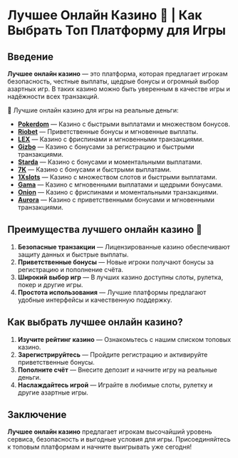 # Лучшее Онлайн Казино 🎰 | Как Выбрать Топ Платформу для Игры

## Введение

**Лучшее онлайн казино** — это платформа, которая предлагает игрокам безопасность, честные выплаты, щедрые бонусы и огромный выбор азартных игр. В таких казино можно быть уверенным в качестве игры и надёжности всех транзакций.

🎰 Лучшие онлайн казино для игры на реальные деньги:

- **[Pokerdom](https://brandplay.link/4k77v2yx)** — Казино с быстрыми выплатами и множеством бонусов.
- **[Riobet](https://brandplay.link/7xBLTPyj)** — Приветственные бонусы и мгновенные выплаты.
- **[LEX](https://brandplay.link/zW4hdDFV)** — Казино с фриспинами и мгновенными транзакциями.
- **[Gizbo](https://brandplay.link/bprXw4YV)** — Казино с бонусами за регистрацию и быстрыми транзакциями.
- **[Starda](https://brandplay.link/fB7xwRFL)** — Казино с бонусами и моментальными выплатами.
- **[7K](https://brandplay.link/BvQyFShp)** — Казино с бонусами и быстрыми выплатами.
- **[1Xslots](https://brandplay.link/hSB1khtr)** — Казино с множеством слотов и быстрыми выплатами.
- **[Gama](https://brandplay.link/j6NMKsDz)** — Казино с мгновенными выплатами и щедрыми бонусами.
- **[Onion](https://brandplay.link/zBGRVpQ9)** — Казино с фриспинами и моментальными транзакциями.
- **[Aurora](https://10trafic-stat2.com/click/668546556bcc6313411604bd/6766/13032/subaccount)** — Казино с приветственными бонусами и мгновенными транзакциями.

## Преимущества лучшего онлайн казино 🎯

1. **Безопасные транзакции** — Лицензированные казино обеспечивают защиту данных и быстрые выплаты.
2. **Приветственные бонусы** — Новые игроки получают бонусы за регистрацию и пополнение счёта.
3. **Широкий выбор игр** — В лучших казино доступны слоты, рулетка, покер и другие игры.
4. **Простота использования** — Лучшие платформы предлагают удобные интерфейсы и качественную поддержку.

## Как выбрать лучшее онлайн казино?

1. **Изучите рейтинг казино** — Ознакомьтесь с нашим списком топовых казино.
2. **Зарегистрируйтесь** — Пройдите регистрацию и активируйте приветственные бонусы.
3. **Пополните счёт** — Внесите депозит и начните игру на реальные деньги.
4. **Наслаждайтесь игрой** — Играйте в любимые слоты, рулетку и другие азартные игры.

## Заключение

**Лучшее онлайн казино** предлагает игрокам высочайший уровень сервиса, безопасность и выгодные условия для игры. Присоединяйтесь к топовым платформам и начните выигрывать уже сегодня!
